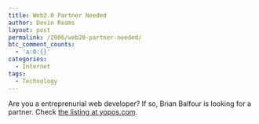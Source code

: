 ```yaml
---
title: Web2.0 Partner Needed
author: Devin Reams
layout: post
permalink: /2006/web20-partner-needed/
btc_comment_counts:
  - 'a:0:{}'
categories:
  - Internet
tags:
  - Technology
---
```

Are you a entreprenurial web developer? If so, Brian Balfour is looking for a partner. Check [the listing at yopos.com][1].

 [1]: http://www.yopos.com/?p=11